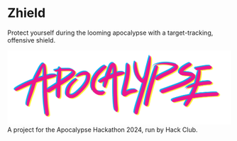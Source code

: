 # Zhield
Protect yourself during the looming apocalypse with a target-tracking, offensive shield.

![Apocalypse Hackathon Logo](apotitle.png) A project for the Apocalypse Hackathon 2024, run by Hack Club.